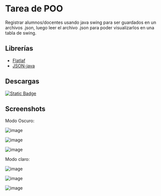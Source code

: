 
# Tarea de POO

Registrar alumnos/docentes usando java swing para ser guardados en un archivos .json, luego leer el archivo .json para poder visualizarlos en una tabla de swing.

## Librerías
- [Flatlaf](https://github.com/JFormDesigner/FlatLaf)
- [JSON-java](https://github.com/stleary/JSON-java)

## Descargas

[![Static Badge](https://img.shields.io/badge/java_.jar-1.1.1-green)](https://github.com/PaoloESAN/tareaPOO/releases/download/v1.1.1/TareaDePOO.jar)

## Screenshots

Modo Oscuro:

![image](https://github.com/user-attachments/assets/e2a45daa-32d7-4771-93e4-b063c7392300)

![image](https://github.com/user-attachments/assets/b9038db3-eff5-46d7-b4de-2c41fb7c67b1)

![image](https://github.com/user-attachments/assets/6f5d662c-7bed-4173-92c1-733945775e04)

Modo claro:

![image](https://github.com/user-attachments/assets/37ef9634-93fd-4b2d-879a-339211d87e7d)

![image](https://github.com/user-attachments/assets/1c4e058e-c1a5-4323-a065-65455a233bfc)

![image](https://github.com/user-attachments/assets/e8ec2060-d296-47dc-ad53-d14684f0cb76)
